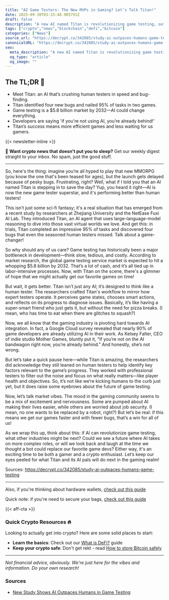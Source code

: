 ```yaml
---
title: "AI Game Testers: The New MVPs in Gaming? Let’s Talk Titan!"
date: 2025-09-30T03:33:48.905791Z
draft: false
description: "A new AI named Titan is revolutionizing game testing, outperforming humans in identifying bugs. Here’s why this matters in the crypto and gaming world."
tags: ["crypto","news","blockchain","defi","bitcoin"]
categories: ["News"]
source_url: "https://decrypt.co/342085/study-ai-outpaces-humans-game-testing"
canonicalURL: "https://decrypt.co/342085/study-ai-outpaces-humans-game-testing"
seo:
  meta_description: "A new AI named Titan is revolutionizing game testing, outperforming humans in identifying bugs. Here’s why this matters in the crypto and gaming world."
  og_type: "article"
  og_image: ""
---
```


## The TL;DR 📝

- Meet Titan: an AI that’s crushing human testers in speed and bug-finding.
- Titan identified four new bugs and nailed 95% of tasks in two games.
- Game testing is a $5.8 billion market by 2032—AI could change everything.
- Developers are saying 'if you're not using AI, you’re already behind!'
- Titan’s success means more efficient games and less waiting for us gamers.

{{< newsletter-inline >}}

📧 **Want crypto news that doesn't put you to sleep?** Get our weekly digest straight to your inbox. No spam, just the good stuff.

---

So, here's the thing: imagine you’re all hyped to play that new MMORPG (you know the one that's been teased for ages), but the launch gets delayed because of pesky bugs. Frustrating, right? Well, what if I told you that an AI named Titan is stepping in to save the day? Yup, you heard it right—AI is now the new game tester superstar, and it's performing better than human testers! 

This isn’t just some sci-fi fantasy; it's a real situation that has emerged from a recent study by researchers at Zhejiang University and the NetEase Fuxi AI Lab. They introduced Titan, an AI agent that uses large-language-model reasoning to dive into those vast virtual worlds we love. And get this: in trials, Titan completed an impressive 95% of tasks and discovered four bugs that even the seasoned human testers missed. Talk about a game-changer! 

So why should any of us care? Game testing has historically been a major bottleneck in development—think slow, tedious, and costly. According to market research, the global game testing service market is expected to hit a whopping $5.8 billion by 2032. That’s a lot of cash, and it’s all tied up in labor-intensive processes. Now, with Titan on the scene, there's a glimmer of hope that we might actually get our favorite games on time! 

But wait, it gets better. Titan isn’t just any AI; it’s designed to think like a human tester. The researchers crafted Titan's workflow to mirror how expert testers operate. It perceives game states, chooses smart actions, and reflects on its progress to diagnose issues. Basically, it’s like having a super-smart friend who just gets it, but without the need for pizza breaks. (I mean, who has time to eat when there are glitches to squash?) 

Now, we all know that the gaming industry is pivoting hard towards AI integration. In fact, a Google Cloud survey revealed that nearly 90% of game developers are already utilizing AI in their work. As Kelsey Falter, CEO of indie studio Mother Games, bluntly put it, "If you’re not on the AI bandwagon right now, you’re already behind." And honestly, she’s not wrong. 

But let’s take a quick pause here—while Titan is amazing, the researchers did acknowledge they still leaned on human testers to help identify key factors relevant to the game’s progress. They worked with professional testers to filter out the noise and focus on what really matters—like player health and objectives. So, it’s not like we’re kicking humans to the curb just yet, but it does raise some eyebrows about the future of game testing.

Now, let’s talk market vibes. The mood in the gaming community seems to be a mix of excitement and nervousness. Some are pumped about AI making their lives easier, while others are worried about job security. (I mean, no one wants to be replaced by a robot, right?) But let’s be real: if this means we get our games faster and with fewer bugs, that’s a win for all of us! 

As we wrap this up, think about this: if AI can revolutionize game testing, what other industries might be next? Could we see a future where AI takes on more complex roles, or will we look back and laugh at the time we thought a bot could replace our favorite game devs? Either way, it's an exciting time to be both a gamer and a crypto enthusiast. Let’s keep our eyes peeled for what Titan and its AI pals will do next in the gaming realm!

Sources: https://decrypt.co/342085/study-ai-outpaces-humans-game-testing

---

Also, if you're thinking about hardware wallets, [check out this guide](/pages/best-hardware-wallets/)

Quick note: if you're need to secure your bags, [check out this guide](/pages/how-to-store-bitcoin-safely/)

{{< aff-cta >}}

### Quick Crypto Resources 🔥

Looking to actually get into crypto? Here are some solid places to start:
- **Learn the basics**: Check out our [What is DeFi?](/pages/what-is-defi/) guide
- **Keep your crypto safe**: Don't get rekt - read [How to store Bitcoin safely](/pages/how-to-store-bitcoin-safely/)


---

_Not financial advice, obviously. We're just here for the vibes and information. Do your own research!_

### Sources
- [New Study Shows AI Outpaces Humans in Game Testing](https://decrypt.co/342085/study-ai-outpaces-humans-game-testing)

